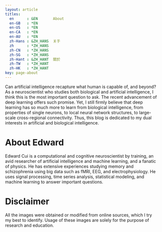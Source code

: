 ```yaml
---
layout: article
titles:
  en      : &EN       About
  en-GB   : *EN
  en-US   : *EN
  en-CA   : *EN
  en-AU   : *EN
  zh-Hans : &ZH_HANS  关于
  zh      : *ZH_HANS
  zh-CN   : *ZH_HANS
  zh-SG   : *ZH_HANS
  zh-Hant : &ZH_HANT  關於
  zh-TW   : *ZH_HANT
  zh-HK   : *ZH_HANT
key: page-about
---
```


Can artificial intelligence recapture what human is capable of, and beyond? As a neuroscientist who studies both biological and artificial intelligence, I think this is the most important question to ask. The recent advancement of deep learning offers such promise. Yet, I still firmly believe that deep learning has so much more to learn from biological intelligence, from properties of single neurons, to local neural network structures, to large-scale cross-regional connectivity. Thus, this blog is dedicated to my dual interests in artificial and biological intelligence.

# About Edward

Edward Cui is a computational and cognitive neuroscientist by training, an avid researcher of artificial intelligence and machine learning, and a fanatic of physics. He has extensive experiences studying memory and schizophrenia using big data such as fMRI, EEG, and electrophysiology. He uses signal processing, time series analysis, statistical modeling, and machine learning to answer important questions.

# Disclaimer

All the images were obtained or modified from online sources, which I try my best to identify. Usage of these images are solely for the purpose of research and education.

